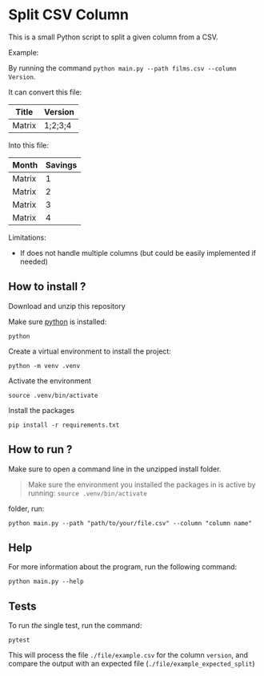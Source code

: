 # Split CSV Column

This is a small Python script to split a given column from a CSV.

Example:

By running the command `python main.py --path films.csv --column Version`.

It can convert this file:

| Title    | Version |
| -------- | ------- |
| Matrix   | 1;2;3;4 |

Into this file:

| Month    | Savings |
| -------- | ------- |
| Matrix   | 1       |
| Matrix   | 2       |
| Matrix   | 3       |
| Matrix   | 4       |

Limitations:
- If does not handle multiple columns (but could be easily implemented if needed)

## How to install ?

Download and unzip this repository

Make sure [python](https://www.python.org/) is installed:

```
python
```

Create a virtual environment to install the project:

```
python -m venv .venv
```

Activate the environment

```
source .venv/bin/activate
```

Install the packages

```
pip install -r requirements.txt
```

## How to run ?

Make sure to open a command line in the unzipped install folder.

> Make sure the environment you installed the packages in is active by running:
> `source .venv/bin/activate`

 folder, run:

```
python main.py --path "path/to/your/file.csv" --column "column name"
```

## Help

For more information about the program, run the following command:

```
python main.py --help
```


## Tests

To run *the* single test, run the command:

```
pytest
```

This will process the file `./file/example.csv` for the column `version`, and compare the output with an expected file (`./file/example_expected_split`)